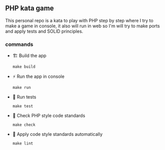 ## PHP kata game
This personal repo is a kata to play with PHP step by step where I try to make a game in console, it also will run in web so I'm will try to make ports and apply tests and SOLID principles.

### commands
- 🏗 Build the app
  ```shell  
  make build  
  ```  

- ⚡ Run the app in console
  ```shell  
  make run  
  ```  

- 🧪 Run tests
  ```shell  
  make test  
  ```  

- 👀 Check PHP style code standards
  ```shell  
  make check  
  ```  

- 🤖 Apply code style standards automatically
  ```shell  
  make lint  
  ```